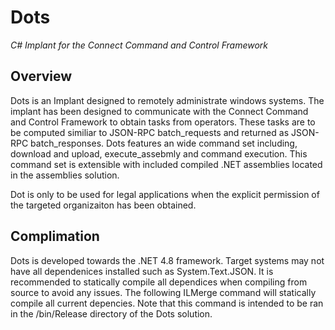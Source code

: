 # Dots
*C# Implant for the Connect Command and Control Framework* 

## Overview
Dots is an Implant designed to remotely administrate windows systems. The implant has been
designed to communicate with the Connect Command and Control Framework to obtain tasks
from operators. These tasks are to be computed similiar to JSON-RPC batch_requests and returned
as JSON-RPC batch_responses. Dots features an wide command set including, download 
and upload, execute_assebmly and command execution. This command set is extensible with 
included compiled .NET assemblies located in the assemblies solution. 

Dot is only to be used for legal applications when the explicit permission of the targeted
organizaiton has been obtained.

## Complimation
Dots is developed towards the .NET 4.8 framework. Target systems may not have all dependenices installed
such as System.Text.JSON. It is recommended to statically compile all dependices when compiling from source 
to avoid any issues. The following ILMerge command will statically compile all current depencies. Note
that this command is intended to be ran in the /bin/Release directory of the Dots solution.

```

```
